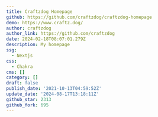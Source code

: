 ```yaml
---
title: Craftzdog Homepage
github: https://github.com/craftzdog/craftzdog-homepage
demo: https://www.craftz.dog/
author: craftzdog
author_link: https://github.com/craftzdog
date: 2024-02-18T08:07:01.279Z
description: My homepage
ssg:
  - Nextjs
css:
  - Chakra
cms: []
category: []
draft: false
publish_date: '2021-10-13T04:59:52Z'
update_date: '2024-08-17T13:18:11Z'
github_star: 2313
github_fork: 695
---
```

